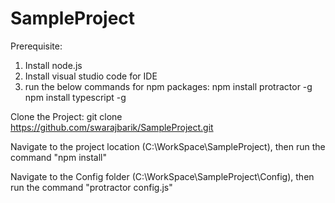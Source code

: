# SampleProject
Prerequisite:
1. Install node.js
2. Install visual studio code for IDE
3. run the below commands for npm packages:
    npm install protractor -g
    npm install typescript -g
    
Clone the Project: git clone https://github.com/swarajbarik/SampleProject.git

Navigate to the project location (C:\WorkSpace\SampleProject), then run the command "npm install"

Navigate to the Config folder (C:\WorkSpace\SampleProject\Config), then run the command "protractor config.js"
